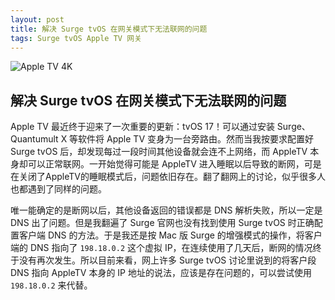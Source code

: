 ```yaml
---
layout: post
title: 解决 Surge tvOS 在网关模式下无法联网的问题 
tags: Surge tvOS Apple TV 网关
---
```


![Apple TV 4K](/public/images/apple_tv_4k.png "Apple TV 4K")

## 解决 Surge tvOS 在网关模式下无法联网的问题

Apple TV 最近终于迎来了一次重要的更新：tvOS 17！可以通过安装 Surge、Quantumult X 等软件将 Apple TV 变身为一台旁路由。然而当我按要求配置好 Surge tvOS 后，却发现每过一段时间其他设备就会连不上网络，而 AppleTV 本身却可以正常联网。一开始觉得可能是 AppleTV 进入睡眠以后导致的断网，可是在关闭了AppleTV的睡眠模式后，问题依旧存在。翻了翻网上的讨论，似乎很多人也都遇到了同样的问题。

唯一能确定的是断网以后，其他设备返回的错误都是 DNS 解析失败，所以一定是 DNS 出了问题。但是我翻遍了 Surge 官网也没有找到使用 Surge tvOS 时正确配置客户端 DNS 的方法。于是我还是按 Mac 版 Surge 的增强模式的操作，将客户端的 DNS 指向了 `198.18.0.2` 这个虚拟 IP，在连续使用了几天后，断网的情况终于没有再次发生。所以目前来看，网上许多 Surge tvOS 讨论里说到的将客户段 DNS 指向 AppleTV 本身的 IP 地址的说法，应该是存在问题的，可以尝试使用 `198.18.0.2` 来代替。
